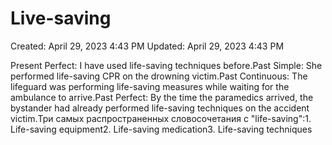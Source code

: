 # Live-saving

Created: April 29, 2023 4:43 PM
Updated: April 29, 2023 4:43 PM

Present Perfect: I have used life-saving techniques before.Past Simple: She performed life-saving CPR on the drowning victim.Past Continuous: The lifeguard was performing life-saving measures while waiting for the ambulance to arrive.Past Perfect: By the time the paramedics arrived, the bystander had already performed life-saving techniques on the accident victim.Три самых распространенных словосочетания с "life-saving":1. Life-saving equipment2. Life-saving medication3. Life-saving techniques
